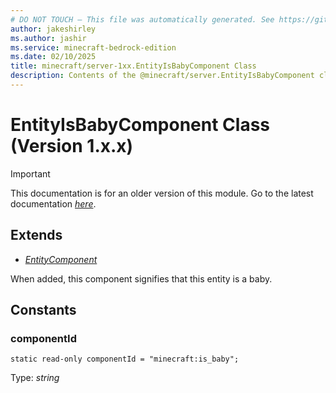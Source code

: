 ```yaml
---
# DO NOT TOUCH — This file was automatically generated. See https://github.com/mojang/minecraftapidocsgenerator to modify descriptions, examples, etc.
author: jakeshirley
ms.author: jashir
ms.service: minecraft-bedrock-edition
ms.date: 02/10/2025
title: minecraft/server-1xx.EntityIsBabyComponent Class
description: Contents of the @minecraft/server.EntityIsBabyComponent class (Version 1.x.x).
---
```

# EntityIsBabyComponent Class (Version 1.x.x)

> [!IMPORTANT]
> This documentation is for an older version of this module. Go to the latest documentation [*here*](../../../scriptapi/minecraft/server/EntityIsBabyComponent.md).

## Extends
- [*EntityComponent*](EntityComponent.md)

When added, this component signifies that this entity is a baby.

## Constants

### **componentId**
`static read-only componentId = "minecraft:is_baby";`

Type: *string*
